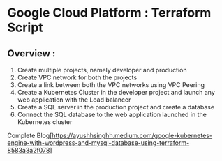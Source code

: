 # Google Cloud Platform : Terraform Script
 
 ## Overview :

1. Create multiple projects, namely developer and production
2. Create VPC network for both the projects
3. Create a link between both the VPC networks using VPC Peering
4. Create a Kubernetes Cluster in the developer project and launch any web application with the Load balancer
5. Create a SQL server in the production project and create a database
6. Connect the SQL database to the web application launched in the Kubernetes cluster


Complete Blog[https://ayushhsinghh.medium.com/google-kubernetes-engine-with-wordpress-and-mysql-database-using-terraform-8583a3a2f078]
